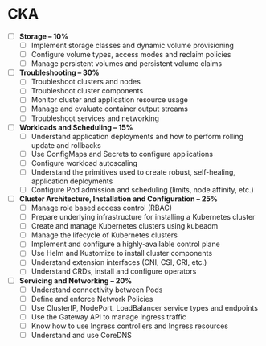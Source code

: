 # CKA

- [ ] **Storage – 10%**
    - [ ] Implement storage classes and dynamic volume provisioning
    - [ ] Configure volume types, access modes and reclaim policies
    - [ ] Manage persistent volumes and persistent volume claims

- [ ] **Troubleshooting – 30%**
    - [ ] Troubleshoot clusters and nodes
    - [ ] Troubleshoot cluster components
    - [ ] Monitor cluster and application resource usage
    - [ ] Manage and evaluate container output streams
    - [ ] Troubleshoot services and networking

- [ ] **Workloads and Scheduling – 15%**
    - [ ] Understand application deployments and how to perform rolling update and rollbacks
    - [ ] Use ConfigMaps and Secrets to configure applications
    - [ ] Configure workload autoscaling
    - [ ] Understand the primitives used to create robust, self-healing, application deployments
    - [ ] Configure Pod admission and scheduling (limits, node affinity, etc.)

- [ ] **Cluster Architecture, Installation and Configuration – 25%**
    - [ ] Manage role based access control (RBAC)
    - [ ] Prepare underlying infrastructure for installing a Kubernetes cluster
    - [ ] Create and manage Kubernetes clusters using kubeadm
    - [ ] Manage the lifecycle of Kubernetes clusters
    - [ ] Implement and configure a highly-available control plane
    - [ ] Use Helm and Kustomize to install cluster components
    - [ ] Understand extension interfaces (CNI, CSI, CRI, etc.)
    - [ ] Understand CRDs, install and configure operators

- [ ] **Servicing and Networking – 20%**
    - [ ] Understand connectivity between Pods
    - [ ] Define and enforce Network Policies
    - [ ] Use ClusterIP, NodePort, LoadBalancer service types and endpoints
    - [ ] Use the Gateway API to manage Ingress traffic
    - [ ] Know how to use Ingress controllers and Ingress resources
    - [ ] Understand and use CoreDNS
